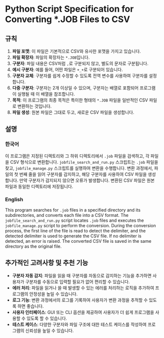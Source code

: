 # Python Script Specification for Converting *.JOB Files to CSV

## 규칙

1. **파일 포맷**: 이 파일은 기본적으로 CSV와 유사한 포맷을 가지고 있습니다.
2. **파일 확장자**: 파일의 확장자는 `*.JOB`입니다.
3. **구분자**: 파일 내용은 CSV처럼 `,`로 구분되지 않고, 별도의 문자로 구분됩니다.
4. **예시 구분자**: 예를 들어, 어떤 파일은 `+_+`로 구분되어 있습니다.
5. **구분자 교체**: 구분자를 쉽게 수정할 수 있도록 전역 변수를 사용하여 구분자를 설정합니다.
6. **다중 구분자**: 구분자는 2개 이상일 수 있으며, 구분자는 배열로 포함되어 프로그램이 실행될 때 이 배열을 참조합니다.
7. **목적**: 이 프로그램의 최종 목적은 특이한 형태의 `*.JOB` 파일을 일반적인 CSV 파일로 변환하는 것입니다.
8. **파일 생성**: 원본 파일은 그대로 두고, 새로운 CSV 파일을 생성합니다.

## 설명

### 한국어
이 프로그램은 지정된 디렉토리와 그 하위 디렉토리에서 `.job` 파일을 검색하고, 각 파일을 CSV 형식으로 변환합니다. `jobfile_search_and_run.py` 스크립트는 `.job` 파일을 찾고, `jobfile_manage.py` 스크립트를 실행하여 변환을 수행합니다. 변환 과정에서, 파일의 첫 번째 줄을 읽어 구분자를 감지하고, 해당 구분자를 사용하여 CSV 파일을 생성합니다. 만약 구분자가 감지되지 않으면 오류가 발생합니다. 변환된 CSV 파일은 원본 파일과 동일한 디렉토리에 저장됩니다.

### English
This program searches for `.job` files in a specified directory and its subdirectories, and converts each file into a CSV format. The `jobfile_search_and_run.py` script locates `.job` files and executes the `jobfile_manage.py` script to perform the conversion. During the conversion process, the first line of the file is read to detect the delimiter, and the detected delimiter is used to generate the CSV file. If no delimiter is detected, an error is raised. The converted CSV file is saved in the same directory as the original file.

## 추가적인 고려사항 및 추천 기능

- **구분자 자동 감지**: 파일을 읽을 때 구분자를 자동으로 감지하는 기능을 추가하면 사용자가 구분자를 수동으로 입력할 필요가 없어 편리할 수 있습니다.
- **에러 처리**: 파일을 읽거나 쓸 때 발생할 수 있는 에러를 처리하는 로직을 추가하여 프로그램의 안정성을 높일 수 있습니다.
- **로그 기능**: 변환 과정에서의 로그를 기록하여 사용자가 변환 과정을 추적할 수 있도록 하면 좋습니다.
- **사용자 인터페이스**: GUI 또는 CLI 옵션을 제공하여 사용자가 더 쉽게 프로그램을 사용할 수 있도록 할 수 있습니다.
- **테스트 케이스**: 다양한 구분자와 파일 구조에 대한 테스트 케이스를 작성하여 프로그램의 신뢰성을 높일 수 있습니다.


